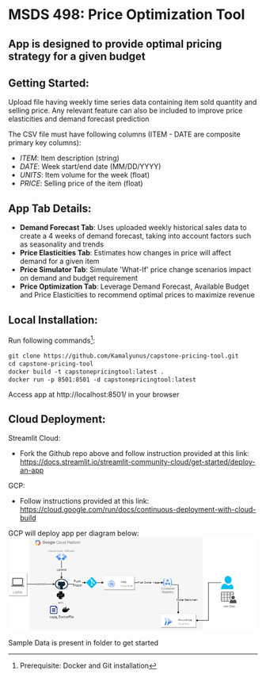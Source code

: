 # MSDS 498: Price Optimization Tool

## App is designed to provide optimal pricing strategy for a given budget

## Getting Started:
Upload file having weekly time series data containing item sold quantity and selling price. Any relevant feature can also be included to improve price elasticities and demand forecast prediction

The CSV file must have following columns (ITEM - DATE are composite primary key columns):
- *ITEM*: Item description (string) 
- *DATE*: Week start/end date (MM/DD/YYYY) 
- *UNITS*: Item volume for the week (float) 
- *PRICE*: Selling price of the item (float)

## App Tab Details:
- **Demand Forecast Tab**: Uses uploaded weekly historical sales data to create a 4 weeks of demand forecast, taking into account factors such as seasonality and trends
- **Price Elasticities Tab**: Estimates how changes in price will affect demand for a given item
- **Price Simulator Tab**: Simulate 'What-If' price change scenarios impact on demand and budget requirement
- **Price Optimization Tab**: Leverage Demand Forecast, Available Budget and Price Elasticities to recommend optimal prices to maximize revenue

## Local Installation:
 Run following commands[^1]:

 ```
 git clone https://github.com/Kamalyunus/capstone-pricing-tool.git
 cd capstone-pricing-tool
 docker build -t capstonepricingtool:latest . 
 docker run -p 8501:8501 -d capstonepricingtool:latest
 ```
 Access app at  http://localhost:8501/ in your browser

## Cloud Deployment:

Streamlit Cloud:
- Fork the Github repo above and follow instruction provided at this link: <br/> 
https://docs.streamlit.io/streamlit-community-cloud/get-started/deploy-an-app 

GCP:
 - Follow instructions provided at this link:<br/>
 https://cloud.google.com/run/docs/continuous-deployment-with-cloud-build 

GCP will deploy app per diagram below: <br/>
![Architecture](Architecture.drawio.png)

Sample Data is present in folder to get started

 [^1]: Prerequisite: Docker and Git installation 